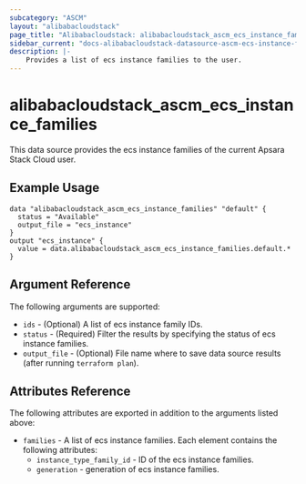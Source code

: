 ```yaml
---
subcategory: "ASCM"
layout: "alibabacloudstack"
page_title: "Alibabacloudstack: alibabacloudstack_ascm_ecs_instance_families"
sidebar_current: "docs-alibabacloudstack-datasource-ascm-ecs-instance-families"
description: |-
    Provides a list of ecs instance families to the user.
---
```


# alibabacloudstack\_ascm_ecs_instance_families

This data source provides the ecs instance families of the current Apsara Stack Cloud user.

## Example Usage

```
data "alibabacloudstack_ascm_ecs_instance_families" "default" {
  status = "Available"
  output_file = "ecs_instance"
}
output "ecs_instance" {
  value = data.alibabacloudstack_ascm_ecs_instance_families.default.*
}
```

## Argument Reference

The following arguments are supported:

* `ids` - (Optional) A list of ecs instance family IDs.
* `status` - (Required) Filter the results by specifying the status of ecs instance families.
* `output_file` - (Optional) File name where to save data source results (after running `terraform plan`).

## Attributes Reference

The following attributes are exported in addition to the arguments listed above:

* `families` - A list of ecs instance families. Each element contains the following attributes:
    * `instance_type_family_id` - ID of the ecs instance families.
    * `generation` - generation of ecs instance families.
